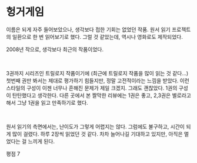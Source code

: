 # 헝거게임

이름은 되게 자주 들어보았으나, 생각보다 접한 기회는 없었던 작품. 원서 읽기 프로젝트의 일환으로 한 번 읽어보기로 했다. 그럴 것 같았는데, 역시나 영화로도 제작되었다.

2008년 작으로, 생각보다 최근의 작품이었다.  

​

3권까지 시리즈인 트릴로지 작품이기에 (최근에 트릴로지 작품을 많이 읽는 것 같다...) 첫번째 권만 봐서는 제대로 평가하기 힘들지만, 정말 고전적이라는 느낌을 받았다. 이런 스타일의 구성이 이젠 너무나 흔해진 문제가 제일 크겠지. 그래도 괜찮았다. 1권의 구성이 탄탄했다고 생각한다. 다른 곳에서 본 짤막한 리뷰에는 1권은 좋고, 2,3권은 별로라고 해서 그냥 1권을 읽고 만족하기로 했다.

​

원서 읽기의 측면에서는, 난이도가 그렇게 어렵지는 않다. 그럼에도 불구하고, 시간이 되게 많이 걸렸다. 하루 2장씩 읽었던 것 같다. 차차 늘어나길 기대하고 있지만, 아직은 멀었다는 걸 느끼게 된다.

평점 7